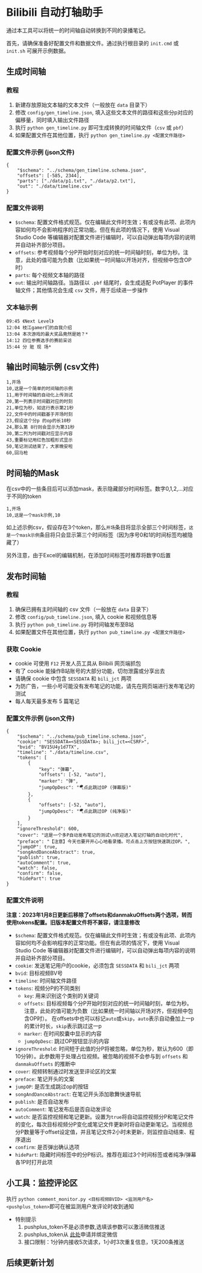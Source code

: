 # Bilibili 自动打轴助手

通过本工具可以将统一的时间轴自动转换到不同的录播笔记。

首先，请确保准备好配置文件和数据文件。通过执行根目录的 `init.cmd` 或 `init.sh` 可展开示例数据。

## 生成时间轴

### 教程

1. 新建存放原始文本轴的文本文件（一般放在 `data` 目录下）
2. 修改 `config/gen_timeline.json`, 填入这些文本文件的路径和这些分p对应的偏移量，同时填入输出文件路径
3. 执行 `python gen_timeline.py` 即可生成转换的时间轴文件（`csv` 或 `pbf`）
4. 如果配置文件在其他位置，执行 `python gen_timeline.py <配置文件路径>`

### 配置文件示例 (json文件)

    {
        "$schema": "../schema/gen_timeline.schema.json",
        "offsets": [-585, 2344],
        "parts": ["./data/p1.txt", "./data/p2.txt"],
        "out": "./data/timeline.csv"
    }

### 配置文件说明

* `$schema`: 配置文件格式规范。仅在编辑此文件时生效；有或没有此项、此项内容如何均不会影响程序的正常功能。但在有此项的情况下，使用 Visual Studio Code 等编辑器对配置文件进行编辑时，可以自动弹出每项内容的说明并自动补齐部分项目。
* `offsets`: 参考视频每个分P开始时刻对应的统一时间轴时刻，单位为秒。注意，此处的值可能为负数（比如果统一时间轴以开场对齐，但视频中包含OP时）
* `parts`: 每个视频文本轴的路径
* `out`: 输出时间轴路径。当路径以 `.pbf` 结尾时，会生成适配 PotPlayer 的事件轴文件；其他情况会生成 `csv` 文件，用于后续进一步操作

### 文本轴示例

    09:45 《Next Level》
    12:04 枝江gamer们的自我介绍
    13:04 本次游戏的最大奖品竟然是她？*
    14:12 四位参赛选手的赛前采访
    15:44 分 赃 现 场*

## 输出时间轴示例 (csv文件)

    1,开场
    10,这是一个简单的时间轴的示例
    11,用于时间轴的自动化上传测试
    20,第一列表示时间戳对应的时刻
    21,单位为秒，如这行表示第21秒
    22,文件中的时间戳基于开场时刻
    23,假设这个分p 的op的长10秒
    24,那么第 8行则会显示为第31秒
    30,第二列为时间戳对应显示内容
    43,重要标记用红色加粗形式显示
    50,笔记测试结束了，大家晚安啦
    60,回马枪

## 时间轴的Mask

在csv中的一些条目后可以添加mask，表示隐藏部分时间标签。数字0,1,2,...对应于不同的token

    1,开场
    10,这是一个mask示例,10

如上述示例csv，假设存在3个token，那么`开场`条目将显示全部三个时间标签，`这是一个mask示例`条目将只会显示第三个时间标签（因为序号0和1的时间标签均被隐藏了）

另外注意，由于Excel的编辑机制，在添加时间标签时推荐将数字0后置

## 发布时间轴

### 教程

1. 确保已拥有主时间轴的 csv 文件（一般放在 `data` 目录下）
2. 修改 `config/pub_timeline.json`, 填入 cookie 和视频信息等
3. 执行 `python pub_timeline.py` 将时间轴发布至B站
4. 如果配置文件在其他位置，执行 `python pub_timeline.py <配置文件路径>`

### 获取 Cookie

* cookie 可使用 `F12` 开发人员工具从 Bilibili 网页端抓包
* 有了 cookie 能操作B站账号的大部分功能，切勿泄露或分享出去
* 请确保 cookie 中包含 `SESSDATA` 和 `bili_jct` 两项
* 为防广告，一些小号可能没有发布笔记的功能，请先在网页端进行发布笔记的测试
* 每人每天最多发布 5 篇笔记

### 配置文件示例 (json文件)

    {
        "$schema": "../schema/pub_timeline.schema.json",
        "cookie": "SESSDATA=<SESSDATA>; bili_jct=<CSRF>",
        "bvid": "BV15U4y1d7TX",
        "timeline": "./data/timeline.csv",
        "tokens": [
            {
                "key": "弹幕",
                "offsets": [-52, "auto"],
                "marker": "弹",
                "jumpOpDesc": "🪂点此跳过OP (弹幕版)"
            },
            {
                "offsets": [-52, "auto"],
                "jumpOpDesc": "🪂点此跳过OP (纯净版)"
            }
        ],
        "ignoreThreshold": 600,
        "cover": "这是一个多P自动发布笔记的测试\n欢迎进入笔记打轴的自动化时代",
        "preface": "【注意】今天也要开开心心地看录播。可点击上方按钮快速跳过OP。",
        "jumpOP": true,
        "songAndDanceAbstract": true,
        "publish": true,
        "autoComment": true,
        "watch": false,
        "confirm": false,
        "hidePart": true
    }

### 配置文件说明

**注意：2023年1月8日更新后移除了offsets和danmakuOffsets两个选项，转而使用tokens配置。旧版本配置文件将不兼容，请注意修改**

* `$schema`: 配置文件格式规范。仅在编辑此文件时生效；有或没有此项、此项内容如何均不会影响程序的正常功能。但在有此项的情况下，使用 Visual Studio Code 等编辑器对配置文件进行编辑时，可以自动弹出每项内容的说明并自动补齐部分项目。
* `cookie`: 发送笔记用户的cookie，必须包含 `SESSDATA` 和 `bili_jct` 两项
* `bvid`: 目标视频BV号
* `timeline`: 时间轴文件路径
* `tokens`: 视频分P的不同类别
  * `key`: 用来识别这个类别的关键词
  * `offsets`: 目标视频每个分P开始时刻对应的统一时间轴时刻，单位为秒。注意，此处的值可能为负数（比如果统一时间轴以开场对齐，但视频中包含OP时）。
    在offsets中也可以标记`auto`或`skip`，`auto`表示自动叠加上一p的累计时长，`skip`表示跳过这一p
  * `marker`: 在时间胶囊中显示的内容
  * `jumpOpDesc`: 跳过OP按钮显示的内容
* `ignoreThreshold`: 时间短于此值的分P将被忽略，单位为秒，默认为600（即10分钟）。此参数用于处理占位视频。被忽略的视频不会参与到 `offsets` 和 `danmakuOffsets` 的推断中
* `cover`: 视频转制通过时发送至评论区的文案
* `preface`: 笔记开头的文案
* `jumpOP`: 是否生成跳过op的按钮
* `songAndDanceAbstract`: 在笔记开头添加歌舞快速导航
* `publish`: 是否自动发布
* `autoComment`: 笔记发布后是否自动发评论
* `watch`: 是否监控视频和笔记更新。设置为`true`将自动监控视频分P和笔记文件的变化，每次目标视频分P变化或笔记文件更新时将自动更新笔记。当视频总分P数量等于offset设定值，并且笔记文件2小时未更新，则监控自动结束、程序退出
* `confirm`: 是否弹出确认选项
* `hidePart`: 隐藏时间标签中的分P标识。推荐在超过3个时间标签或者纯净/弹幕各1P时打开此项

## 小工具：监控评论区

执行 `python comment_monitor.py <目标视频BVID> <监测用户名> <pushplus_token>`即可在被监测用户发评论时收到通知
* 特别提示
  1. pushplus_token不是必须参数,选填该参数可以激活微信推送
  2. pushplus_token从 [此处](https://www.pushplus.plus)申请并绑定微信
  3. 接口限制：1分钟内接收5次请求，1小时3次重复信息，1天200条推送

## 后续更新计划
